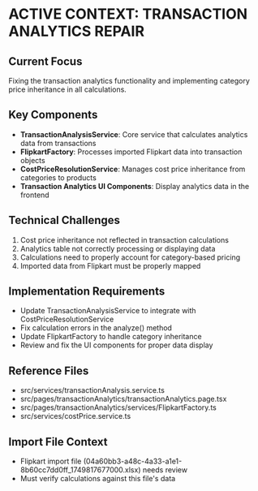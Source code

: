 # ACTIVE CONTEXT: TRANSACTION ANALYTICS REPAIR

## Current Focus
Fixing the transaction analytics functionality and implementing category price inheritance in all calculations.

## Key Components
- **TransactionAnalysisService**: Core service that calculates analytics data from transactions
- **FlipkartFactory**: Processes imported Flipkart data into transaction objects
- **CostPriceResolutionService**: Manages cost price inheritance from categories to products
- **Transaction Analytics UI Components**: Display analytics data in the frontend

## Technical Challenges
1. Cost price inheritance not reflected in transaction calculations
2. Analytics table not correctly processing or displaying data
3. Calculations need to properly account for category-based pricing
4. Imported data from Flipkart must be properly mapped

## Implementation Requirements
- Update TransactionAnalysisService to integrate with CostPriceResolutionService
- Fix calculation errors in the analyze() method
- Update FlipkartFactory to handle category inheritance
- Review and fix the UI components for proper data display

## Reference Files
- src/services/transactionAnalysis.service.ts
- src/pages/transactionAnalytics/transactionAnalytics.page.tsx
- src/pages/transactionAnalytics/services/FlipkartFactory.ts
- src/services/costPrice.service.ts

## Import File Context
- Flipkart import file (04a60bb3-a48c-4a33-a1e1-8b60cc7dd0ff_1749817677000.xlsx) needs review
- Must verify calculations against this file's data